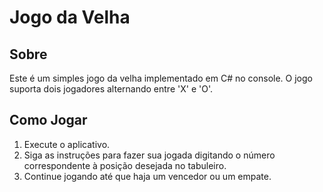 # Jogo da Velha

## Sobre
Este é um simples jogo da velha implementado em C# no console. O jogo suporta dois jogadores alternando entre 'X' e 'O'.

## Como Jogar
1. Execute o aplicativo.
2. Siga as instruções para fazer sua jogada digitando o número correspondente à posição desejada no tabuleiro.
3. Continue jogando até que haja um vencedor ou um empate.
